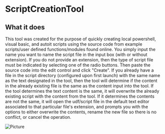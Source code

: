# ScriptCreationTool


## What it does

This tool was created for the purpose of quickly creating local powershell, visual basic, and autoit scripts using the source code from example scripts/user defined functions/modules found online.  You simply input the name you want to name the script file in the input box (with or without extension).  If you do not provide an extension, then the type of script file must be indicated by selecting one of the radio buttons.  Then paste the source code into the edit control and click "Create".  If you already have a file in the script directory (configured upon first launch) with the same name as the text designated in the tool, then the tool will determine if the content in the already existing file is the same as the content input into the tool.  If the tool determines the text content is the same, it will overwrite the already existing script with the content from the tool.  If it determines the contents are not the same, it will open the udf/script file in the default text editor associated to that particular file's extension, and prompts you with the options to either overwrite the contents, rename the new file so there is no conflict, or cancel the operation.

![Picture](https://i.imgur.com/Zp43vp6.png)